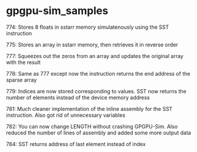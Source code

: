 # gpgpu-sim_samples

774:
Stores 8 floats in sstarr memory simulatenously using the SST instruction

775:
Stores an array in sstarr memory, then retrieves it in reverse order

777:
Squeezes out the zeros from an array and updates the original array with the result

778:
Same as 777 except now the instruction returns the end address of the sparse array

779:
Indices are now stored corresponding to values. SST now returns the number of elements instead of the device memory address

781:
Much cleaner implementation of the inline assembly for the SST instruction. Also got rid of unnecessary variables

782:
You can now change LENGTH without crashing GPGPU-Sim. Also reduced the number of lines of assembly and added some more output data

784:
SST returns address of last element instead of index
